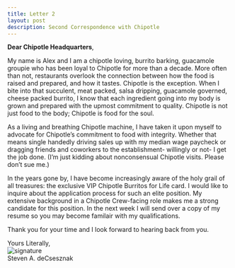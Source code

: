 ```yaml
---
title: Letter 2
layout: post
description: Second Correspondence with Chipotle
---
```


**Dear Chipotle Headquarters**, <br>

My name is Alex and I am a chipotle loving, burrito barking, guacamole groupie who has been loyal to Chipotle for more than a decade. More often than not, restaurants overlook the connection between how the food is raised and prepared, and how it tastes.  Chipotle is the exception.  When I bite into that succulent, meat packed, salsa dripping, guacamole governed, cheese packed burrito, I know that each ingredient going into my body is grown and prepared with the upmost commitment to quality.  Chipotle is not just food to the body; Chipotle is food for the soul.

As a living and breathing Chipotle machine, I have taken it upon myself to advocate for Chipotle’s commitment to food with integrity.  Whether that means single handedly driving sales up with my median wage paycheck or dragging friends and coworkers to the establishment- willingly or not- I get the job done. (I’m just kidding about nonconsensual Chipotle visits.  Please don’t sue me.)  

In the years gone by, I have become increasingly aware of the holy grail of all treasures: the exclusive VIP Chipotle Burritos for Life card.  I would like to inquire about the application process for such an elite position.  My extensive background in a Chipotle Crew-facing role makes me a strong candidate for this position.  In the next week I will send over a copy of my resume so you may become familair with my qualifications.
     
Thank you for your time and I look forward to hearing back from you. 

Yours Literally,<br>
![signature](https://fontmeme.com/permalink/200925/c101f6549bbb85c94b3d8b47e8b8e244.png)<br>
Steven A. deCsesznak